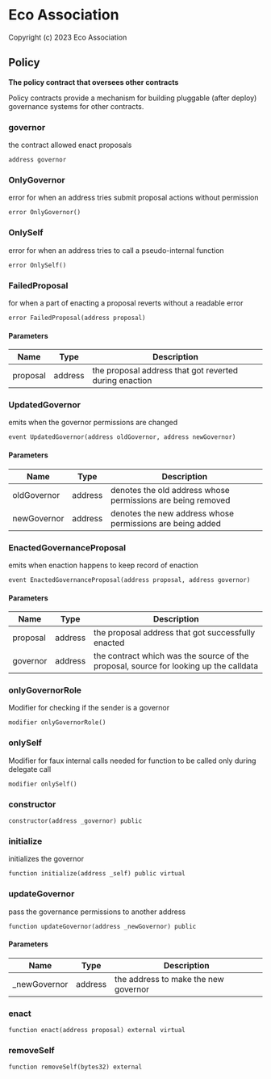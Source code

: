# Eco Association

Copyright (c) 2023 Eco Association

## Policy

**The policy contract that oversees other contracts**

Policy contracts provide a mechanism for building pluggable (after deploy)
governance systems for other contracts.

### governor

the contract allowed enact proposals

```solidity
address governor
```

### OnlyGovernor

error for when an address tries submit proposal actions without permission

```solidity
error OnlyGovernor()
```

### OnlySelf

error for when an address tries to call a pseudo-internal function

```solidity
error OnlySelf()
```

### FailedProposal

for when a part of enacting a proposal reverts without a readable error

```solidity
error FailedProposal(address proposal)
```
#### Parameters

| Name | Type | Description |
| ---- | ---- | ----------- |
| proposal | address | the proposal address that got reverted during enaction |

### UpdatedGovernor

emits when the governor permissions are changed

```solidity
event UpdatedGovernor(address oldGovernor, address newGovernor)
```
#### Parameters

| Name | Type | Description |
| ---- | ---- | ----------- |
| oldGovernor | address | denotes the old address whose permissions are being removed |
| newGovernor | address | denotes the new address whose permissions are being added |

### EnactedGovernanceProposal

emits when enaction happens to keep record of enaction

```solidity
event EnactedGovernanceProposal(address proposal, address governor)
```
#### Parameters

| Name | Type | Description |
| ---- | ---- | ----------- |
| proposal | address | the proposal address that got successfully enacted |
| governor | address | the contract which was the source of the proposal, source for looking up the calldata |

### onlyGovernorRole

Modifier for checking if the sender is a governor

```solidity
modifier onlyGovernorRole()
```

### onlySelf

Modifier for faux internal calls
needed for function to be called only during delegate call

```solidity
modifier onlySelf()
```

### constructor

```solidity
constructor(address _governor) public
```

### initialize

initializes the governor

```solidity
function initialize(address _self) public virtual
```

### updateGovernor

pass the governance permissions to another address

```solidity
function updateGovernor(address _newGovernor) public
```
#### Parameters

| Name | Type | Description |
| ---- | ---- | ----------- |
| _newGovernor | address | the address to make the new governor |

### enact

```solidity
function enact(address proposal) external virtual
```

### removeSelf

```solidity
function removeSelf(bytes32) external
```

